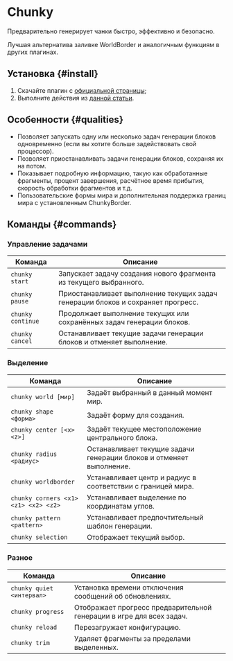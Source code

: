 # Chunky

Предварительно генерирует чанки быстро, эффективно и безопасно.

Лучшая альтернатива заливке WorldBorder и аналогичным функциям в других плагинах.

## Установка {#install}

1. Скачайте плагин с [официальной страницы](https://modrinth.com/plugin/chunky);
2. Выполните действия из [данной статьи](/minecraft/installplugins).

## Особенности {#qualities}

- Позволяет запускать одну или несколько задач генерации блоков одновременно (если вы хотите больше задействовать свой процессор).
- Позволяет приостанавливать задачи генерации блоков, сохраняя их на потом.
- Показывает подробную информацию, такую как обработанные фрагменты, процент завершения, расчётное время прибытия, скорость обработки фрагментов и т.д.
- Пользовательские формы мира и дополнительная поддержка границ мира с установленным ChunkyBorder.

## Команды {#commands}

### Управление задачами

| Команда           | Описание                                                                         |
| ----------------- | -------------------------------------------------------------------------------- |
| `chunky start`    | Запускает задачу создания нового фрагмента из текущего выбранного.               |
| `chunky pause`    | Приостанавливает выполнение текущих задач генерации блоков и сохраняет прогресс. |
| `chunky continue` | Продолжает выполнение текущих или сохранённых задач генерации блоков.            |
| `chunky cancel`   | Останавливает текущие задачи генерации блоков и отменяет выполнение.             |

### Выделение

| Команда                              | Описание                                                             |
| ------------------------------------ | -------------------------------------------------------------------- |
| `chunky world [мир]`                 | Задаёт выбранный в данный момент мир.                                |
| `chunky shape <форма>`               | Задаёт форму для создания.                                           |
| `chunky center [<x> <z>]`            | Задаёт текущее местоположение центрального блока.                    |
| `chunky radius <радиус>`             | Останавливает текущие задачи генерации блоков и отменяет выполнение. |
| `chunky worldborder`                 | Устанавливает центр и радиус в соответствии с границей мира.         |
| `chunky corners <x1> <z1> <x2> <z2>` | Устанавливает выделение по координатам углов.                        |
| `chunky pattern <pattern>`           | Устанавливает предпочтительный шаблон генерации.                     |
| `chunky selection`                   | Отображает текущий выбор.                                            |

### Разное

| Команда                   | Описание                                                             |
| ------------------------- | -------------------------------------------------------------------- |
| `chunky quiet <интервал>` | Установка времени отключения сообщений об обновлениях.               |
| `chunky progress`         | Отображает прогресс предварительной генерации в игре для всех задач. |
| `chunky reload`           | Перезагружает конфигурацию.                                          |
| `chunky trim`             | Удаляет фрагменты за пределами выделенных.                           |
